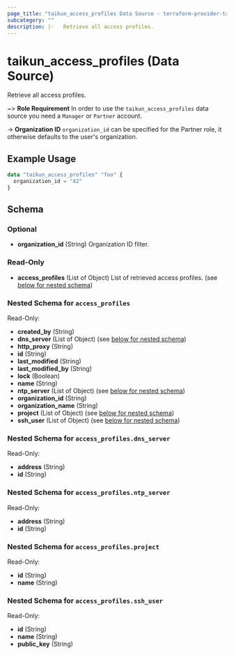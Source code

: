 ```yaml
---
page_title: "taikun_access_profiles Data Source - terraform-provider-taikun"
subcategory: ""
description: |-   Retrieve all access profiles.
---
```


# taikun_access_profiles (Data Source)

Retrieve all access profiles.

~> **Role Requirement** In order to use the `taikun_access_profiles` data source you need a `Manager` or `Partner` account.

-> **Organization ID** `organization_id` can be specified for the Partner role, it otherwise defaults to the user's organization.

## Example Usage

```terraform
data "taikun_access_profiles" "foo" {
  organization_id = "42"
}
```

<!-- schema generated by tfplugindocs -->
## Schema

### Optional

- **organization_id** (String) Organization ID filter.

### Read-Only

- **access_profiles** (List of Object) List of retrieved access profiles. (see [below for nested schema](#nestedatt--access_profiles))

<a id="nestedatt--access_profiles"></a>
### Nested Schema for `access_profiles`

Read-Only:

- **created_by** (String)
- **dns_server** (List of Object) (see [below for nested schema](#nestedobjatt--access_profiles--dns_server))
- **http_proxy** (String)
- **id** (String)
- **last_modified** (String)
- **last_modified_by** (String)
- **lock** (Boolean)
- **name** (String)
- **ntp_server** (List of Object) (see [below for nested schema](#nestedobjatt--access_profiles--ntp_server))
- **organization_id** (String)
- **organization_name** (String)
- **project** (List of Object) (see [below for nested schema](#nestedobjatt--access_profiles--project))
- **ssh_user** (List of Object) (see [below for nested schema](#nestedobjatt--access_profiles--ssh_user))

<a id="nestedobjatt--access_profiles--dns_server"></a>
### Nested Schema for `access_profiles.dns_server`

Read-Only:

- **address** (String)
- **id** (String)


<a id="nestedobjatt--access_profiles--ntp_server"></a>
### Nested Schema for `access_profiles.ntp_server`

Read-Only:

- **address** (String)
- **id** (String)


<a id="nestedobjatt--access_profiles--project"></a>
### Nested Schema for `access_profiles.project`

Read-Only:

- **id** (String)
- **name** (String)


<a id="nestedobjatt--access_profiles--ssh_user"></a>
### Nested Schema for `access_profiles.ssh_user`

Read-Only:

- **id** (String)
- **name** (String)
- **public_key** (String)



